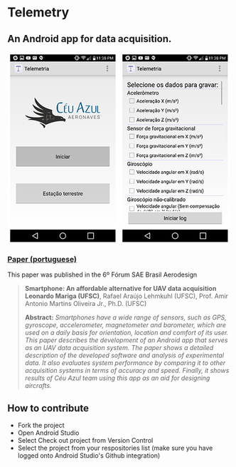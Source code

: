 # Telemetry
## An Android app for data acquisition.

![cover](https://github.com/CeuAzul/Telemetry/blob/master/assets/screen.png) 

### [Paper (portuguese)](https://github.com/CeuAzul/Telemetry/blob/master/assets/smartphone_paper.pdf) 

This paper was published in the 6º Fórum SAE Brasil Aerodesign

> **Smartphone: An affordable alternative for UAV data acquisition**<br>
> **Leonardo Mariga (UFSC)**, Rafael Araújo Lehmkuhl (UFSC), Prof. Amir Antonio Martins Oliveira Jr., Ph.D. (UFSC)
>
> **Abstract:** *Smartphones have a wide range of sensors, such as GPS, gyroscope, accelerometer, magnetometer and barometer, which are used on a daily basis for orientation, location and comfort of its user. This paper describes the development of an Android app that serves as an UAV data acquisition system. The paper shows a detailed description of the developed software and analysis of experimental data. It also evaluates system performance by comparing it to other acquisition systems in terms of accuracy and speed. Finally, it shows results of Céu Azul team using this app as an aid for designing aircrafts.*



## How to contribute

- Fork the project
- Open Android Studio
- Select Check out project from Version Control
- Select the project from your respositories list (make sure you have logged onto Android Studio's Github integration)
